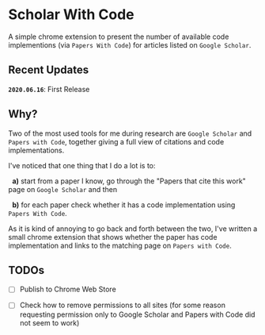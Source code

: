 # Scholar With Code
A simple chrome extension to present the number of available code implementions (via `Papers With Code`) for articles listed on `Google Scholar`.

## Recent Updates
**`2020.06.16`**: First Release

## Why?
Two of the most used tools for me during research are `Google Scholar` and `Papers with Code`, together giving a full view of citations and code implementations.

I've noticed that one thing that I do a lot is to: 

&nbsp; **a)** start from a paper I know, go through the  "Papers that cite this work" page on `Google Scholar` and then 

&nbsp; **b)** for each paper check whether it has a code implementation using `Papers With Code`.

As it is kind of annoying to go back and forth between the two, I've written a small chrome extension that shows whether the paper has code implementation and links to the matching page on `Papers with Code`.


## TODOs
- [ ] Publish to Chrome Web Store
- [ ] Check how to remove permissions to all sites (for some reason requesting permission only to Google Scholar and Papers with Code did not seem to work)

